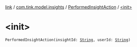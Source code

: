 [link](../../index.md) / [com.tink.model.insights](../index.md) / [PerformedInsightAction](index.md) / [&lt;init&gt;](./-init-.md)

# &lt;init&gt;

`PerformedInsightAction(insightId: `[`String`](https://kotlinlang.org/api/latest/jvm/stdlib/kotlin/-string/index.html)`, userId: `[`String`](https://kotlinlang.org/api/latest/jvm/stdlib/kotlin/-string/index.html)`)`